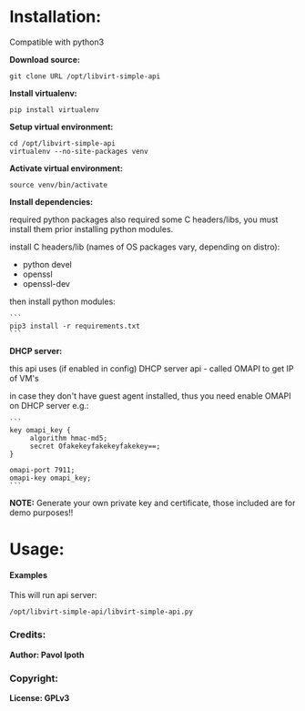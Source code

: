 Installation:
=========

  Compatible with python3

  **Download source:**

    git clone URL /opt/libvirt-simple-api

  **Install virtualenv:**

    pip install virtualenv

  **Setup virtual environment:**

    cd /opt/libvirt-simple-api
    virtualenv --no-site-packages venv

  **Activate virtual environment:**

    source venv/bin/activate

  **Install dependencies:**

  required python packages also required some C headers/libs, you must install them prior installing python modules.

  install C headers/lib (names of OS packages vary, depending on distro):

  * python devel
  * openssl
  * openssl-dev


  then install python modules:

    ```
    pip3 install -r requirements.txt
    ```

  **DHCP server:**

  this api uses (if enabled in config) DHCP server api - called OMAPI to get IP of VM's

  in case they don't have guest agent installed, thus you need enable OMAPI on DHCP server e.g.:

    ```
    key omapi_key {
         algorithm hmac-md5;
         secret Ofakekeyfakekeyfakekey==;
    }

    omapi-port 7911;
    omapi-key omapi_key;
    ```

  **NOTE:** Generate your own private key and certificate, those included are for demo purposes!!

Usage:
=========

#### Examples

  This will run api server:

    /opt/libvirt-simple-api/libvirt-simple-api.py

### Credits:

  __Author: Pavol Ipoth__

### Copyright:

  __License: GPLv3__
